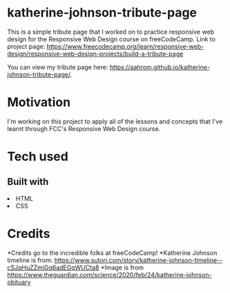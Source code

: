 # katherine-johnson-tribute-page
This is a simple tribute page that I worked on to practice responsive web design for the Responsive Web Design course on freeCodeCamp. 
Link to project page: https://www.freecodecamp.org/learn/responsive-web-design/responsive-web-design-projects/build-a-tribute-page

You can view my tribute page here:  https://aahrom.github.io/katherine-johnson-tribute-page/.

# Motivation
I'm working on this project to apply all of the lessons and concepts that I've learnt through FCC's Responsive Web Design course. 

# Tech used
## Built with
<li>HTML</li>
<li>CSS</li>

# Credits
*Credits go to the incredible folks at freeCodeCamp! 
*Katherine Johnson timeline is from: https://www.sutori.com/story/katherine-johnson-timeline--cSJqHuZZmjGq6adEGqWUCta8
*Image is from https://www.theguardian.com/science/2020/feb/24/katherine-johnson-obituary
